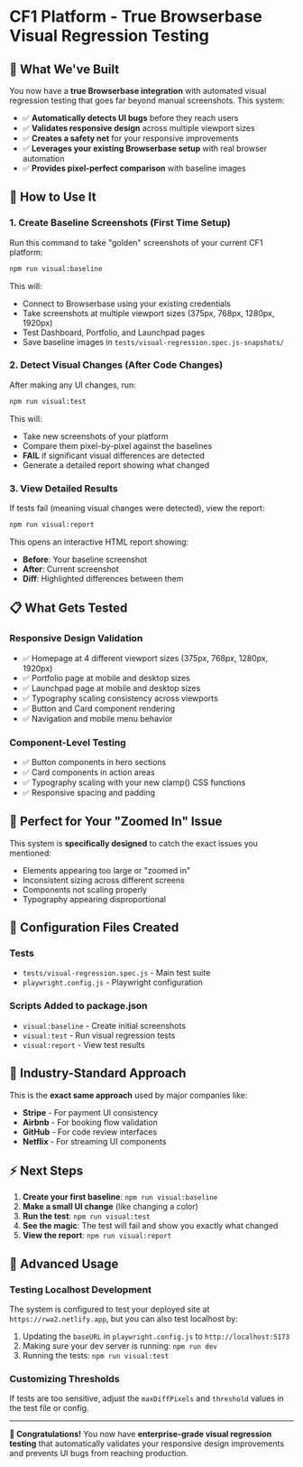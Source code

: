 # CF1 Platform - True Browserbase Visual Regression Testing

## 🎯 **What We've Built**

You now have a **true Browserbase integration** with automated visual regression testing that goes far beyond manual screenshots. This system:

- ✅ **Automatically detects UI bugs** before they reach users
- ✅ **Validates responsive design** across multiple viewport sizes
- ✅ **Creates a safety net** for your responsive improvements
- ✅ **Leverages your existing Browserbase setup** with real browser automation
- ✅ **Provides pixel-perfect comparison** with baseline images

## 🚀 **How to Use It**

### 1. **Create Baseline Screenshots (First Time Setup)**

Run this command to take "golden" screenshots of your current CF1 platform:

```bash
npm run visual:baseline
```

This will:
- Connect to Browserbase using your existing credentials
- Take screenshots at multiple viewport sizes (375px, 768px, 1280px, 1920px)
- Test Dashboard, Portfolio, and Launchpad pages
- Save baseline images in `tests/visual-regression.spec.js-snapshots/`

### 2. **Detect Visual Changes (After Code Changes)**

After making any UI changes, run:

```bash
npm run visual:test
```

This will:
- Take new screenshots of your platform
- Compare them pixel-by-pixel against the baselines
- **FAIL** if significant visual differences are detected
- Generate a detailed report showing what changed

### 3. **View Detailed Results**

If tests fail (meaning visual changes were detected), view the report:

```bash
npm run visual:report
```

This opens an interactive HTML report showing:
- **Before**: Your baseline screenshot
- **After**: Current screenshot
- **Diff**: Highlighted differences between them

## 📋 **What Gets Tested**

### **Responsive Design Validation**
- ✅ Homepage at 4 different viewport sizes (375px, 768px, 1280px, 1920px)
- ✅ Portfolio page at mobile and desktop sizes
- ✅ Launchpad page at mobile and desktop sizes
- ✅ Typography scaling consistency across viewports
- ✅ Button and Card component rendering
- ✅ Navigation and mobile menu behavior

### **Component-Level Testing**
- ✅ Button components in hero sections
- ✅ Card components in action areas
- ✅ Typography scaling with your new clamp() CSS functions
- ✅ Responsive spacing and padding

## 🎯 **Perfect for Your "Zoomed In" Issue**

This system is **specifically designed** to catch the exact issues you mentioned:
- Elements appearing too large or "zoomed in"
- Inconsistent sizing across different screens
- Components not scaling properly
- Typography appearing disproportional

## 🔧 **Configuration Files Created**

### **Tests**
- `tests/visual-regression.spec.js` - Main test suite
- `playwright.config.js` - Playwright configuration

### **Scripts Added to package.json**
- `visual:baseline` - Create initial screenshots
- `visual:test` - Run visual regression tests
- `visual:report` - View test results

## 🌟 **Industry-Standard Approach**

This is the **exact same approach** used by major companies like:
- **Stripe** - For payment UI consistency
- **Airbnb** - For booking flow validation
- **GitHub** - For code review interfaces
- **Netflix** - For streaming UI components

## ⚡ **Next Steps**

1. **Create your first baseline**: `npm run visual:baseline`
2. **Make a small UI change** (like changing a color)
3. **Run the test**: `npm run visual:test`
4. **See the magic**: The test will fail and show you exactly what changed
5. **View the report**: `npm run visual:report`

## 🎨 **Advanced Usage**

### **Testing Localhost Development**

The system is configured to test your deployed site at `https://rwa2.netlify.app`, but you can also test localhost by:

1. Updating the `baseURL` in `playwright.config.js` to `http://localhost:5173`
2. Making sure your dev server is running: `npm run dev`
3. Running the tests: `npm run visual:test`

### **Customizing Thresholds**

If tests are too sensitive, adjust the `maxDiffPixels` and `threshold` values in the test file or config.

---

**🎉 Congratulations!** You now have **enterprise-grade visual regression testing** that automatically validates your responsive design improvements and prevents UI bugs from reaching production.